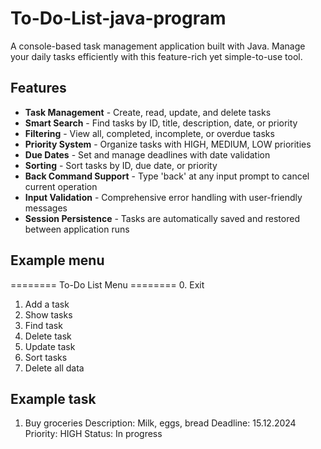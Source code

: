# To-Do-List-java-program

A console-based task management application built with Java. Manage your daily tasks efficiently with this feature-rich yet simple-to-use tool.

## Features

- **Task Management** - Create, read, update, and delete tasks
- **Smart Search** - Find tasks by ID, title, description, date, or priority
- **Filtering** - View all, completed, incomplete, or overdue tasks
- **Priority System** - Organize tasks with HIGH, MEDIUM, LOW priorities
- **Due Dates** - Set and manage deadlines with date validation
- **Sorting** - Sort tasks by ID, due date, or priority
- **Back Command Support** - Type 'back' at any input prompt to cancel current operation
- **Input Validation** - Comprehensive error handling with user-friendly messages
- **Session Persistence** - Tasks are automatically saved and restored between application runs

## Example menu

======== To-Do List Menu ========
0. Exit
1. Add a task
2. Show tasks
3. Find task
4. Delete task
5. Update task
6. Sort tasks
7. Delete all data

## Example task

1. Buy groceries
Description: Milk, eggs, bread
Deadline: 15.12.2024
Priority: HIGH
Status: In progress
